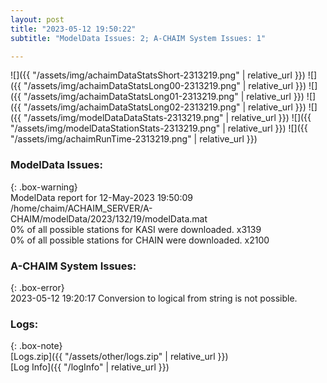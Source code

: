 ```yaml
---
layout: post
title: "2023-05-12 19:50:22"
subtitle: "ModelData Issues: 2; A-CHAIM System Issues: 1"

---
```


![]({{ "/assets/img/achaimDataStatsShort-2313219.png" | relative_url }})
![]({{ "/assets/img/achaimDataStatsLong00-2313219.png" | relative_url }})
![]({{ "/assets/img/achaimDataStatsLong01-2313219.png" | relative_url }})
![]({{ "/assets/img/achaimDataStatsLong02-2313219.png" | relative_url }})
![]({{ "/assets/img/modelDataDataStats-2313219.png" | relative_url }})
![]({{ "/assets/img/modelDataStationStats-2313219.png" | relative_url }})
![]({{ "/assets/img/achaimRunTime-2313219.png" | relative_url }})


### ModelData Issues:  
  
{: .box-warning}  
 ModelData report for 12-May-2023 19:50:09   
 /home/chaim/ACHAIM_SERVER/A-CHAIM/modelData/2023/132/19/modelData.mat   
 0% of all possible stations for KASI were downloaded. x3139   
 0% of all possible stations for CHAIN were downloaded. x2100   
  
### A-CHAIM System Issues:  
  
{: .box-error}  
2023-05-12 19:20:17 Conversion to logical from string is not possible.  

### Logs:  
  
{: .box-note}  
[Logs.zip]({{ "/assets/other/logs.zip" | relative_url }})  
[Log Info]({{ "/logInfo" | relative_url }})  

